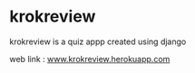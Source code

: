 # krokreview
krokreview is a quiz appp created using django

web link : www.krokreview.herokuapp.com
